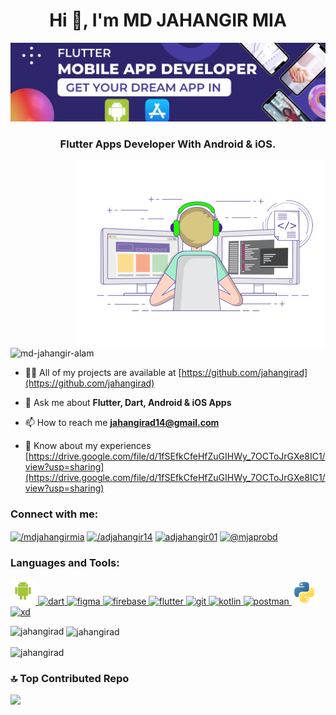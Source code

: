 <h1 align="center">Hi 👋, I'm MD JAHANGIR MIA</h1>
<div align="center"> <img src="https://github.com/jahangirad/jahangirad/blob/main/1679031952891.jpg"> </div>
<h3 align="center">Flutter Apps Developer With Android & iOS.</h3>
<img align="right" alt="Coding" width="400" src="https://raw.githubusercontent.com/devSouvik/devSouvik/master/gif3.gif">

<p align="left"> <img src="https://komarev.com/ghpvc/?username=md-jahangir-alam&label=Profile%20views&color=0e75b6&style=flat" alt="md-jahangir-alam" /> </p>

- 👨‍💻 All of my projects are available at [https://github.com/jahangirad](https://github.com/jahangirad)

- 💬 Ask me about **Flutter, Dart, Android & iOS Apps**

- 📫 How to reach me **jahangirad14@gmail.com**

- 📄 Know about my experiences [https://drive.google.com/file/d/1fSEfkCfeHfZuGIHWy_7OCToJrGXe8IC1/view?usp=sharing](https://drive.google.com/file/d/1fSEfkCfeHfZuGIHWy_7OCToJrGXe8IC1/view?usp=sharing)

<h3 align="left">Connect with me:</h3>
<p align="left">
<a href="https://linkedin.com/in//mdjahangirmia" target="blank"><img align="center" src="https://raw.githubusercontent.com/rahuldkjain/github-profile-readme-generator/master/src/images/icons/Social/linked-in-alt.svg" alt="/mdjahangirmia" height="30" width="40" /></a>
<a href="https://fb.com//adjahangir14" target="blank"><img align="center" src="https://raw.githubusercontent.com/rahuldkjain/github-profile-readme-generator/master/src/images/icons/Social/facebook.svg" alt="/adjahangir14" height="30" width="40" /></a>
<a href="https://instagram.com/adjahangir01" target="blank"><img align="center" src="https://raw.githubusercontent.com/rahuldkjain/github-profile-readme-generator/master/src/images/icons/Social/instagram.svg" alt="adjahangir01" height="30" width="40" /></a>
<a href="https://www.youtube.com/c/@mjaprobd" target="blank"><img align="center" src="https://raw.githubusercontent.com/rahuldkjain/github-profile-readme-generator/master/src/images/icons/Social/youtube.svg" alt="@mjaprobd" height="30" width="40" /></a>
</p>

<h3 align="left">Languages and Tools:</h3>
<p align="left"> <a href="https://developer.android.com" target="_blank" rel="noreferrer"> <img src="https://raw.githubusercontent.com/devicons/devicon/master/icons/android/android-original-wordmark.svg" alt="android" width="40" height="40"/> </a> <a href="https://dart.dev" target="_blank" rel="noreferrer"> <img src="https://www.vectorlogo.zone/logos/dartlang/dartlang-icon.svg" alt="dart" width="40" height="40"/> </a> <a href="https://www.figma.com/" target="_blank" rel="noreferrer"> <img src="https://www.vectorlogo.zone/logos/figma/figma-icon.svg" alt="figma" width="40" height="40"/> </a> <a href="https://firebase.google.com/" target="_blank" rel="noreferrer"> <img src="https://www.vectorlogo.zone/logos/firebase/firebase-icon.svg" alt="firebase" width="40" height="40"/> </a> <a href="https://flutter.dev" target="_blank" rel="noreferrer"> <img src="https://www.vectorlogo.zone/logos/flutterio/flutterio-icon.svg" alt="flutter" width="40" height="40"/> </a> <a href="https://git-scm.com/" target="_blank" rel="noreferrer"> <img src="https://www.vectorlogo.zone/logos/git-scm/git-scm-icon.svg" alt="git" width="40" height="40"/> </a> <a href="https://kotlinlang.org" target="_blank" rel="noreferrer"> <img src="https://www.vectorlogo.zone/logos/kotlinlang/kotlinlang-icon.svg" alt="kotlin" width="40" height="40"/> </a> <a href="https://postman.com" target="_blank" rel="noreferrer"> <img src="https://www.vectorlogo.zone/logos/getpostman/getpostman-icon.svg" alt="postman" width="40" height="40"/> </a> <a href="https://www.python.org" target="_blank" rel="noreferrer"> <img src="https://raw.githubusercontent.com/devicons/devicon/master/icons/python/python-original.svg" alt="python" width="40" height="40"/> </a> <a href="https://www.adobe.com/products/xd.html" target="_blank" rel="noreferrer"> <img src="https://cdn.worldvectorlogo.com/logos/adobe-xd.svg" alt="xd" width="40" height="40"/> </a> </p>

<p><img align="left" src="https://github-readme-stats.vercel.app/api/top-langs?username=jahangirad&show_icons=true&locale=en&layout=compact" alt="jahangirad" /></p>

<p>&nbsp;<img align="center" src="https://github-readme-stats.vercel.app/api?username=jahangirad&show_icons=true&locale=en" alt="jahangirad" /></p>

<p><img align="center" src="https://github-readme-streak-stats.herokuapp.com/?user=jahangirad&" alt="jahangirad" /></p>

### 🔝 Top Contributed Repo
![](https://github-contributor-stats.vercel.app/api?username=jahangirad&limit=5&theme=flat&combine_all_yearly_contributions=true)
